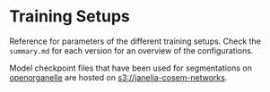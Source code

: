 # Training Setups
Reference for parameters of the different training setups. Check the `summary.md` for each version for an overview of the configurations.
 
Model checkpoint files that have been used for segmentations on [openorganelle](openorganelle.janelia.org) are hosted on [s3://janelia-cosem-networks](https://open.quiltdata.com/b/janelia-cosem-networks/tree/).
